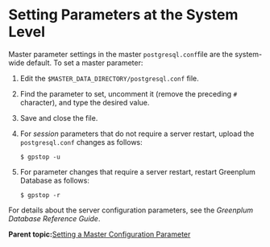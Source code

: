# Setting Parameters at the System Level 

Master parameter settings in the master `postgresql.conf`file are the system-wide default. To set a master parameter:

1.  Edit the `$MASTER_DATA_DIRECTORY/postgresql.conf` file.
2.  Find the parameter to set, uncomment it \(remove the preceding `#` character\), and type the desired value.
3.  Save and close the file.
4.  For *session* parameters that do not require a server restart, upload the `postgresql.conf` changes as follows:

    ```
    $ gpstop -u
    ```

5.  For parameter changes that require a server restart, restart Greenplum Database as follows:

    ```
    $ gpstop -r
    ```


For details about the server configuration parameters, see the *Greenplum Database Reference Guide*.

**Parent topic:**[Setting a Master Configuration Parameter](../topics/g-setting-a-master-configuration-parameter.html)

